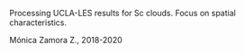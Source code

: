 Processing UCLA-LES results for Sc clouds. Focus on spatial characteristics.

Mónica Zamora Z., 2018-2020
